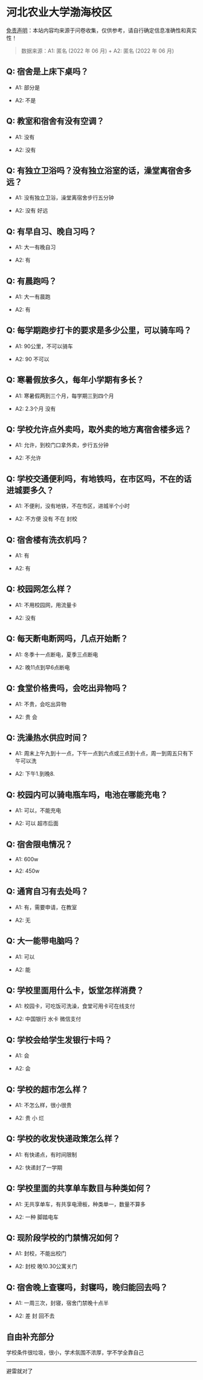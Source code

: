 # 河北农业大学渤海校区

[免责声明](https://colleges.chat/#_3)：本站内容均来源于问卷收集，仅供参考，请自行确定信息准确性和真实性！

> 数据来源：A1: 匿名 (2022 年 06 月) + A2: 匿名 (2022 年 06 月)

## Q: 宿舍是上床下桌吗？

- A1: 部分是

- A2: 不是

## Q: 教室和宿舍有没有空调？

- A1: 没有

- A2: 没有

## Q: 有独立卫浴吗？没有独立浴室的话，澡堂离宿舍多远？

- A1: 没有独立卫浴，澡堂离宿舍步行五分钟

- A2: 没有 好远

## Q: 有早自习、晚自习吗？

- A1: 大一有晚自习

- A2: 有

## Q: 有晨跑吗？

- A1: 大一有晨跑

- A2: 有

## Q: 每学期跑步打卡的要求是多少公里，可以骑车吗？

- A1: 90公里，不可以骑车

- A2: 90 不可以

## Q: 寒暑假放多久，每年小学期有多长？

- A1: 寒暑假两到三个月，每学期三到四个月

- A2: 2.3个月 没有

## Q: 学校允许点外卖吗，取外卖的地方离宿舍楼多远？

- A1: 允许，到校门口拿外卖，步行五分钟

- A2: 不允许

## Q: 学校交通便利吗，有地铁吗，在市区吗，不在的话进城要多久？

- A1: 不便利，没有地铁，不在市区，进城半个小时

- A2: 不方便 没有 不在 封校

## Q: 宿舍楼有洗衣机吗？

- A1: 有

- A2: 有

## Q: 校园网怎么样？

- A1: 不用校园网，用流量卡

- A2: 没有

## Q: 每天断电断网吗，几点开始断？

- A1: 冬季十一点断电，夏季三点断电

- A2: 晚11点到早6点断电

## Q: 食堂价格贵吗，会吃出异物吗？

- A1: 不贵，会吃出异物

- A2: 贵 会

## Q: 洗澡热水供应时间？

- A1: 周末上午九到十一点，下午一点到六点或三点到十点，周一到周五只有下午可以洗

- A2: 下午1.到晚8.

## Q: 校园内可以骑电瓶车吗，电池在哪能充电？

- A1: 可以，不能充电

- A2: 可以 超市后面

## Q: 宿舍限电情况？

- A1: 600w

- A2: 450w

## Q: 通宵自习有去处吗？

- A1: 有，需要申请，在教室

- A2: 无

## Q: 大一能带电脑吗？

- A1: 可以

- A2: 能

## Q: 学校里面用什么卡，饭堂怎样消费？

- A1: 校园卡，可吃饭可洗澡，食堂可用卡可在线支付

- A2: 中国银行 水卡 微信支付

## Q: 学校会给学生发银行卡吗？

- A1: 会

- A2: 会

## Q: 学校的超市怎么样？

- A1: 不怎么样，很小很贵

- A2: 贵 小 烂

## Q: 学校的收发快递政策怎么样？

- A1: 有快递点，有时间限制

- A2: 快递封了一学期

## Q: 学校里面的共享单车数目与种类如何？

- A1: 无共享单车，有共享电滑板，种类单一，数量不算多

- A2: 一种 脚踏电车

## Q: 现阶段学校的门禁情况如何？

- A1: 封校，不能出校门

- A2: 封校 晚10.30公寓关门

## Q: 宿舍晚上查寝吗，封寝吗，晚归能回去吗？

- A1: 一周三次，封寝，宿舍门禁晚十点半

- A2: 差 封 回不去

## 自由补充部分

学校条件很垃圾，很小，学术氛围不浓厚，学不学全靠自己

***

避雷就对了